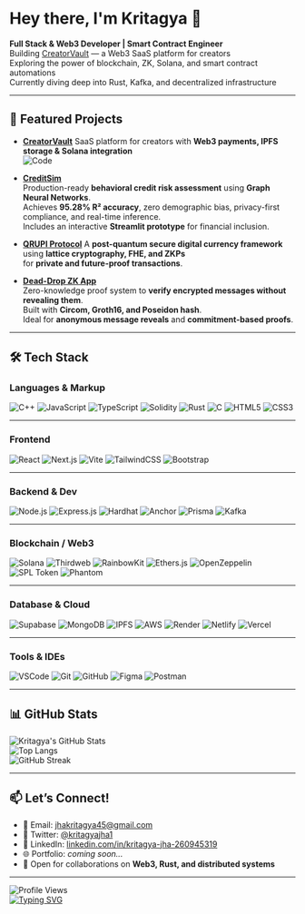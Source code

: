 # Hey there, I'm Kritagya 👋

**Full Stack & Web3 Developer | Smart Contract Engineer**  
Building [CreatorVault](https://github.com/Kritagya123611/CreatorVault) — a Web3 SaaS platform for creators  
Exploring the power of blockchain, ZK, Solana, and smart contract automations  
Currently diving deep into Rust, Kafka, and decentralized infrastructure  

---

## 🚀 Featured Projects  

- [**CreatorVault**]([https://github.com/Kritagya123611/CreatorVault](https://github.com/Kritagya123611/Creator-Vault))  
  SaaS platform for creators with **Web3 payments, IPFS storage & Solana integration**  
  ![Code](https://img.shields.io/badge/-Code-black?logo=github)

- [**CreditSim**](https://github.com/Kritagya123611/credit_sim)  
  Production-ready **behavioral credit risk assessment** using **Graph Neural Networks**.  
  Achieves **95.28% R² accuracy**, zero demographic bias, privacy-first compliance, and real-time inference.  
  Includes an interactive **Streamlit prototype** for financial inclusion.  

- [**QRUPI Protocol**]([https://github.com/Kritagya123611/QRUPI-protocol](https://github.com/Kritagya123611/QRUPI-protocol))  
  A **post-quantum secure digital currency framework** using **lattice cryptography, FHE, and ZKPs**  
  for **private and future-proof transactions**.  

- [**Dead-Drop ZK App**](https://github.com/Kritagya123611/Dead-Drop-ZK-App)  
  Zero-knowledge proof system to **verify encrypted messages without revealing them**.  
  Built with **Circom, Groth16, and Poseidon hash**.  
  Ideal for **anonymous message reveals** and **commitment-based proofs**.  

---

## 🛠 Tech Stack  

### Languages & Markup  
![C++](https://img.shields.io/badge/C++-00599C?style=for-the-badge&logo=cplusplus&logoColor=white)
![JavaScript](https://img.shields.io/badge/JavaScript-F7DF1E?style=for-the-badge&logo=javascript&logoColor=black)
![TypeScript](https://img.shields.io/badge/TypeScript-3178C6?style=for-the-badge&logo=typescript&logoColor=white)
![Solidity](https://img.shields.io/badge/Solidity-363636?style=for-the-badge&logo=solidity&logoColor=white)
![Rust](https://img.shields.io/badge/Rust-000000?style=for-the-badge&logo=rust&logoColor=white)
![C](https://img.shields.io/badge/C-00599C?style=for-the-badge&logo=c&logoColor=white)
![HTML5](https://img.shields.io/badge/HTML5-E34F26?style=for-the-badge&logo=html5&logoColor=white)
![CSS3](https://img.shields.io/badge/CSS3-1572B6?style=for-the-badge&logo=css3&logoColor=white)

---

###  Frontend
![React](https://img.shields.io/badge/React-20232A?style=for-the-badge&logo=react&logoColor=61DAFB)
![Next.js](https://img.shields.io/badge/Next.js-000000?style=for-the-badge&logo=nextdotjs&logoColor=white)
![Vite](https://img.shields.io/badge/Vite-646CFF?style=for-the-badge&logo=vite&logoColor=white)
![TailwindCSS](https://img.shields.io/badge/Tailwind_CSS-38B2AC?style=for-the-badge&logo=tailwind-css&logoColor=white)
![Bootstrap](https://img.shields.io/badge/Bootstrap-7952B3?style=for-the-badge&logo=bootstrap&logoColor=white)

---

### Backend & Dev  
![Node.js](https://img.shields.io/badge/Node.js-339933?style=for-the-badge&logo=node.js&logoColor=white)
![Express.js](https://img.shields.io/badge/Express-000000?style=for-the-badge&logo=express&logoColor=white)
![Hardhat](https://img.shields.io/badge/Hardhat-F1C40F?style=for-the-badge&logo=ethereum&logoColor=black)
![Anchor](https://img.shields.io/badge/Anchor-000000?style=for-the-badge&logo=solana&logoColor=white)
![Prisma](https://img.shields.io/badge/Prisma-2D3748?style=for-the-badge&logo=prisma&logoColor=white)
![Kafka](https://img.shields.io/badge/Apache_Kafka-231F20?style=for-the-badge&logo=apache-kafka&logoColor=white)

---

### Blockchain / Web3  
![Solana](https://img.shields.io/badge/Solana-3a0ca3?style=for-the-badge&logo=solana&logoColor=white)
![Thirdweb](https://img.shields.io/badge/Thirdweb-000000?style=for-the-badge&logo=thirdweb&logoColor=white)
![RainbowKit](https://img.shields.io/badge/RainbowKit-3A0CA3?style=for-the-badge&logo=rainbow&logoColor=white)
![Ethers.js](https://img.shields.io/badge/Ethers.js-29336C?style=for-the-badge&logo=ethereum&logoColor=white)
![OpenZeppelin](https://img.shields.io/badge/OpenZeppelin-4E5EE4?style=for-the-badge&logo=openzeppelin&logoColor=white)
![SPL Token](https://img.shields.io/badge/SPL--Token-000000?style=for-the-badge&logo=solana&logoColor=white)
![Phantom](https://img.shields.io/badge/Phantom-551BF9?style=for-the-badge&logo=phantom&logoColor=white)

---

### Database & Cloud  
![Supabase](https://img.shields.io/badge/Supabase-3ECF8E?style=for-the-badge&logo=supabase&logoColor=white)
![MongoDB](https://img.shields.io/badge/MongoDB-4EA94B?style=for-the-badge&logo=mongodb&logoColor=white)
![IPFS](https://img.shields.io/badge/IPFS-65C2CB?style=for-the-badge&logo=ipfs&logoColor=white)
![AWS](https://img.shields.io/badge/AWS-232F3E?style=for-the-badge&logo=amazon-aws&logoColor=white)
![Render](https://img.shields.io/badge/Render-46E3B7?style=for-the-badge&logo=render&logoColor=black)
![Netlify](https://img.shields.io/badge/Netlify-00C7B7?style=for-the-badge&logo=netlify&logoColor=white)
![Vercel](https://img.shields.io/badge/Vercel-000000?style=for-the-badge&logo=vercel&logoColor=white)

---

### Tools & IDEs  
![VSCode](https://img.shields.io/badge/VS_Code-007ACC?style=for-the-badge&logo=visual-studio-code&logoColor=white)
![Git](https://img.shields.io/badge/Git-F05032?style=for-the-badge&logo=git&logoColor=white)
![GitHub](https://img.shields.io/badge/GitHub-181717?style=for-the-badge&logo=github&logoColor=white)
![Figma](https://img.shields.io/badge/Figma-F24E1E?style=for-the-badge&logo=figma&logoColor=white)
![Postman](https://img.shields.io/badge/Postman-FF6C37?style=for-the-badge&logo=postman&logoColor=white)

---

## 📊 GitHub Stats  

![Kritagya's GitHub Stats](https://github-readme-stats.vercel.app/api?username=Kritagya123611&show_icons=true&theme=github_dark)  
![Top Langs](https://github-readme-stats.vercel.app/api/top-langs/?username=Kritagya123611&layout=compact&theme=github_dark)  
![GitHub Streak](https://streak-stats.demolab.com/?user=Kritagya123611&theme=github-dark&hide_border=true)  

---

## 📫 Let’s Connect!  

- 📩 Email: [jhakritagya45@gmail.com](mailto:jhakritagya45@gmail.com)  
- 🧠 Twitter: [@kritagyajha1](https://x.com/kritagyajha1)  
- 💼 LinkedIn: [linkedin.com/in/kritagya-jha-260945319](https://www.linkedin.com/in/kritagya-jha-260945319/)  
- 🌐 Portfolio: *coming soon...*  
- 🤝 Open for collaborations on **Web3, Rust, and distributed systems**  

---

![Profile Views](https://komarev.com/ghpvc/?username=Kritagya123611&color=blueviolet&style=flat)  
[![Typing SVG](https://readme-typing-svg.herokuapp.com?color=%2336BCF7&lines=Full+Stack+Developer;Web3+Engineer;Rust+%7C+Solidity+%7C+Kafka;Building+decentralized+infra)](https://git.io/typing-svg)

